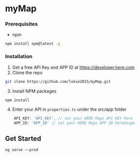 # myMap
### Prerequisites
* npm
```sh
npm install npm@latest -g
```
### Installation 
1. Get a free API Key and APP ID at https://developer.here.com 
2. Clone the repo 
```sh
git clone https://github.com/lokie2015/myMap.git
```
3. Install NPM packages
```sh
npm install
```
4. Enter your API in `properties.ts` under the src/app folder 
```js
    API_KEY: 'API_KEY', // set your HERE Maps API KEY here 
    APP_ID: 'APP_ID' // set your HERE Maps APP ID hereUsage 
```
## Get Started
```sh
ng serve –-prod 
```
